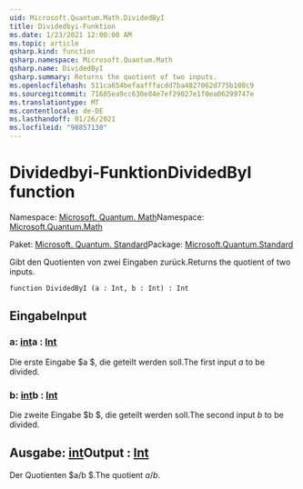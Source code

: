 ```yaml
---
uid: Microsoft.Quantum.Math.DividedByI
title: Dividedbyi-Funktion
ms.date: 1/23/2021 12:00:00 AM
ms.topic: article
qsharp.kind: function
qsharp.namespace: Microsoft.Quantum.Math
qsharp.name: DividedByI
qsharp.summary: Returns the quotient of two inputs.
ms.openlocfilehash: 511ca654befaafffacdd7ba4827062d775b108c9
ms.sourcegitcommit: 71605ea9cc630e84e7ef29027e1f0ea06299747e
ms.translationtype: MT
ms.contentlocale: de-DE
ms.lasthandoff: 01/26/2021
ms.locfileid: "98857130"
---
```

# <a name="dividedbyi-function"></a><span data-ttu-id="f6a0b-102">Dividedbyi-Funktion</span><span class="sxs-lookup"><span data-stu-id="f6a0b-102">DividedByI function</span></span>

<span data-ttu-id="f6a0b-103">Namespace: [Microsoft. Quantum. Math](xref:Microsoft.Quantum.Math)</span><span class="sxs-lookup"><span data-stu-id="f6a0b-103">Namespace: [Microsoft.Quantum.Math](xref:Microsoft.Quantum.Math)</span></span>

<span data-ttu-id="f6a0b-104">Paket: [Microsoft. Quantum. Standard](https://nuget.org/packages/Microsoft.Quantum.Standard)</span><span class="sxs-lookup"><span data-stu-id="f6a0b-104">Package: [Microsoft.Quantum.Standard](https://nuget.org/packages/Microsoft.Quantum.Standard)</span></span>


<span data-ttu-id="f6a0b-105">Gibt den Quotienten von zwei Eingaben zurück.</span><span class="sxs-lookup"><span data-stu-id="f6a0b-105">Returns the quotient of two inputs.</span></span>

```qsharp
function DividedByI (a : Int, b : Int) : Int
```


## <a name="input"></a><span data-ttu-id="f6a0b-106">Eingabe</span><span class="sxs-lookup"><span data-stu-id="f6a0b-106">Input</span></span>

### <a name="a--int"></a><span data-ttu-id="f6a0b-107">a: [int](xref:microsoft.quantum.lang-ref.int)</span><span class="sxs-lookup"><span data-stu-id="f6a0b-107">a : [Int](xref:microsoft.quantum.lang-ref.int)</span></span>

<span data-ttu-id="f6a0b-108">Die erste Eingabe $a $, die geteilt werden soll.</span><span class="sxs-lookup"><span data-stu-id="f6a0b-108">The first input $a$ to be divided.</span></span>


### <a name="b--int"></a><span data-ttu-id="f6a0b-109">b: [int](xref:microsoft.quantum.lang-ref.int)</span><span class="sxs-lookup"><span data-stu-id="f6a0b-109">b : [Int](xref:microsoft.quantum.lang-ref.int)</span></span>

<span data-ttu-id="f6a0b-110">Die zweite Eingabe $b $, die geteilt werden soll.</span><span class="sxs-lookup"><span data-stu-id="f6a0b-110">The second input $b$ to be divided.</span></span>



## <a name="output--int"></a><span data-ttu-id="f6a0b-111">Ausgabe: [int](xref:microsoft.quantum.lang-ref.int)</span><span class="sxs-lookup"><span data-stu-id="f6a0b-111">Output : [Int](xref:microsoft.quantum.lang-ref.int)</span></span>

<span data-ttu-id="f6a0b-112">Der Quotienten $a/b $.</span><span class="sxs-lookup"><span data-stu-id="f6a0b-112">The quotient $a / b$.</span></span>
